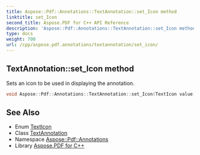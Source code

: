 ```yaml
---
title: Aspose::Pdf::Annotations::TextAnnotation::set_Icon method
linktitle: set_Icon
second_title: Aspose.PDF for C++ API Reference
description: 'Aspose::Pdf::Annotations::TextAnnotation::set_Icon method. Sets an icon to be used in displaying the annotation in C++.'
type: docs
weight: 700
url: /cpp/aspose.pdf.annotations/textannotation/set_icon/
---
```

## TextAnnotation::set_Icon method


Sets an icon to be used in displaying the annotation.

```cpp
void Aspose::Pdf::Annotations::TextAnnotation::set_Icon(TextIcon value)
```

## See Also

* Enum [TextIcon](../../texticon/)
* Class [TextAnnotation](../)
* Namespace [Aspose::Pdf::Annotations](../../)
* Library [Aspose.PDF for C++](../../../)
